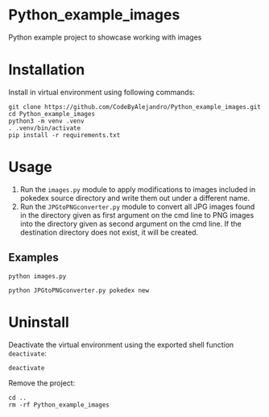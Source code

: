 # Python_example_images
Python example project to showcase working with images

# Installation
Install in virtual environment using following commands:
```shell
git clone https://github.com/CodeByAlejandro/Python_example_images.git
cd Python_example_images
python3 -m venv .venv
. .venv/bin/activate
pip install -r requirements.txt
```

# Usage
1. Run the `images.py` module to apply modifications to images included in pokedex source directory and write them out under a different name.
2. Run the `JPGtoPNGconverter.py` module to convert all JPG images found in the directory given as first argument on the cmd line to PNG images into the directory given as second argument on the cmd line. If the destination directory does not exist, it will be created.

## Examples
```shell
python images.py
```
```shell
python JPGtoPNGconverter.py pokedex new
```

# Uninstall
Deactivate the virtual environment using the exported shell function `deactivate`:
```shell
deactivate
```
Remove the project:
```shell
cd ..
rm -rf Python_example_images
```
